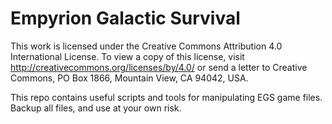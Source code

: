 # Empyrion Galactic Survival

This work is licensed under the Creative Commons Attribution 4.0 International License. To view a copy of this license, visit http://creativecommons.org/licenses/by/4.0/ or send a letter to Creative Commons, PO Box 1866, Mountain View, CA 94042, USA.

This repo contains useful scripts and tools for manipulating EGS game files. Backup all files, and use at your own risk.